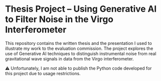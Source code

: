 # Thesis Project – Using Generative AI to Filter Noise in the Virgo Interferometer

This repository contains the written thesis and the presentation I used to illustrate my work to the evaluation commission. The project explores the use of Generative AI techniques to distinguish instrumental noise from real gravitational wave signals in data from the Virgo interferometer.

⚠️ Unfortunately, I am not able to publish the Python code developed for this project due to usage restrictions.

